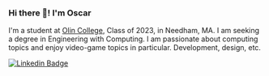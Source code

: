 ### Hi there 👋! I'm Oscar

I'm a student at <a href='https://www.olin.edu' target='_blank' rel='noopener noreferrer'>Olin College</a>, Class of 2023, in Needham, MA. I am seeking a degree in Engineering with Computing. I am passionate about computing topics and enjoy video-game topics in particular. Development, design, etc.

[![Linkedin Badge](https://img.shields.io/badge/LinkedIn-oscardelagarza?&style=flat&logo=Linkedin&logoColor=white&color=0077B5)](https://www.linkedin.com/in/oscardelagarza/ "Connect on LinkedIn")

<!--
**OscarDeGar/OscarDeGar** is a ✨ _special_ ✨ repository because its `README.md` (this file) appears on your GitHub profile.

Here are some ideas to get you started:

- 🔭 I’m currently working on ...
- 🌱 I’m currently learning ...
- 👯 I’m looking to collaborate on ...
- 🤔 I’m looking for help with ...
- 💬 Ask me about ...
- 📫 How to reach me: ...
- 😄 Pronouns: ...
- ⚡ Fun fact: ...
-->
